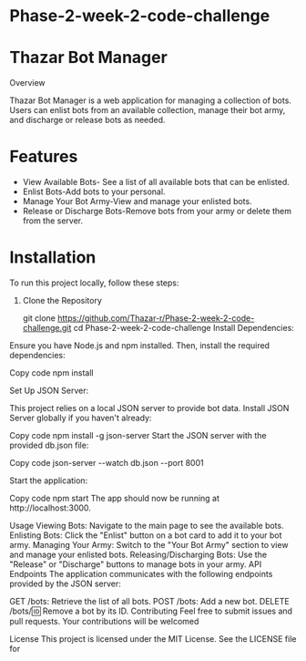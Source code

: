 # Phase-2-week-2-code-challenge

# Thazar Bot Manager

Overview

Thazar Bot Manager is a web application for managing a collection of bots. Users can enlist bots from an available collection, manage their bot army, and discharge or release bots as needed.

# Features

- View Available Bots- See a list of all available bots that can be enlisted.
- Enlist Bots-Add bots to your personal.
- Manage Your Bot Army-View and manage your enlisted bots.
- Release or Discharge Bots-Remove bots from your army or delete them from the server.

# Installation

To run this project locally, follow these steps:

1. Clone the Repository

   git clone https://github.com/Thazar-r/Phase-2-week-2-code-challenge.git
   cd Phase-2-week-2-code-challenge
Install Dependencies:

Ensure you have Node.js and npm installed. Then, install the required dependencies:

Copy code
npm install

Set Up JSON Server:

This project relies on a local JSON server to provide bot data. Install JSON Server globally if you haven't already:

Copy code
npm install -g json-server
Start the JSON server with the provided db.json file:

Copy code
json-server --watch db.json --port 8001

Start the application:

Copy code
npm start
The app should now be running at http://localhost:3000.

Usage
Viewing Bots: Navigate to the main page to see the available bots.
Enlisting Bots: Click the "Enlist" button on a bot card to add it to your bot army.
Managing Your Army: Switch to the "Your Bot Army" section to view and manage your enlisted bots.
Releasing/Discharging Bots: Use the "Release" or "Discharge" buttons to manage bots in your army.
API Endpoints
The application communicates with the following endpoints provided by the JSON server:

GET /bots: Retrieve the list of all bots.
POST /bots: Add a new bot.
DELETE /bots/:id: Remove a bot by its ID.
Contributing
Feel free to submit issues and pull requests. Your contributions will be welcomed

License
This project is licensed under the MIT License. See the LICENSE file for 